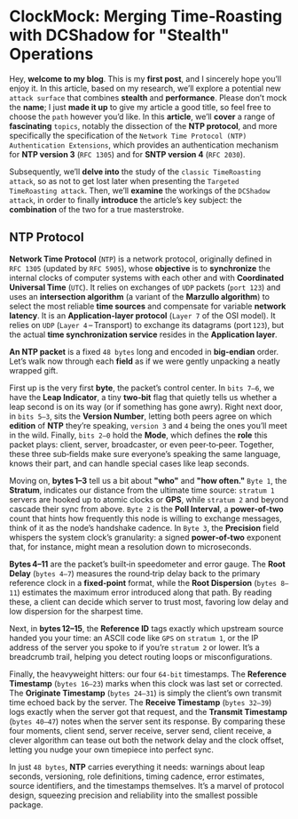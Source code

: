 # ClockMock: Merging Time‑Roasting with DCShadow for "Stealth" Operations

Hey, **welcome to my blog**. This is my **first post**, and I sincerely hope you’ll enjoy it. In this article, based on my research, we’ll explore a potential new `attack surface` that combines **stealth** and **performance**. Please don’t mock the **name**; I just **made it up** to give my article a good title, so feel free to choose the `path` however you’d like. In this **article**, we’ll **cover** a range of **fascinating** `topics`, notably the dissection of the **NTP protocol**, and more specifically the specification of the `Network Time Protocol (NTP) Authentication Extensions`, which provides an authentication mechanism for **NTP version 3** (`RFC 1305`) and for **SNTP version 4** (`RFC 2030`). 

Subsequently, we’ll **delve into** the study of the `classic TimeRoasting attack`, so as not to get lost later when presenting the `Targeted TimeRoasting attack`. Then, we’ll **examine** the workings of the `DCShadow attack`, in order to finally **introduce** the article’s key subject: the **combination** of the two for a true masterstroke.

## NTP Protocol

**Network Time Protocol** (`NTP`) is a network protocol, originally defined in `RFC 1305` (updated by `RFC 5905`), whose **objective** is to **synchronize** the internal clocks of computer systems with each other and with **Coordinated Universal Time** (`UTC`). It relies on exchanges of `UDP` packets (`port 123`) and uses an **intersection algorithm** (a variant of the **Marzullo algorithm**) to select the most reliable **time sources** and compensate for variable **network latency**. It is an **Application‑layer protocol** (`Layer 7` of the OSI model). It relies on `UDP` (`Layer 4` – Transport) to exchange its datagrams (port `123`), but the actual **time synchronization service** resides in the **Application layer**.

**An NTP packet** is a fixed `48 bytes` long and encoded in **big‑endian** order. Let’s walk now through each **field** as if we were gently unpacking a neatly wrapped gift.

First up is the very first **byte**, the packet’s control center. In `bits 7–6`, we have the **Leap Indicator**, a tiny **two‑bit** flag that quietly tells us whether a leap second is on its way (or if something has gone awry). Right next door, in `bits 5–3`, sits the **Version Number**, letting both peers agree on which **edition** of **NTP** they’re speaking, `version 3` and `4` being the ones you’ll meet in the wild. Finally, `bits 2–0` hold the **Mode**, which defines the **role** this packet plays: client, server, broadcaster, or even peer‑to‑peer. Together, these three sub‑fields make sure everyone’s speaking the same language, knows their part, and can handle special cases like leap seconds.

Moving on, **bytes 1–3** tell us a bit about **"who"** and **"how often."** `Byte 1`, the **Stratum**, indicates our distance from the ultimate time source: `stratum 1` servers are hooked up to atomic clocks or **GPS**, while `stratum 2` and beyond cascade their sync from above. `Byte 2` is the **Poll Interval**, a **power‑of‑two** count that hints how frequently this node is willing to exchange messages, think of it as the node’s handshake cadence. In `Byte 3`, the **Precision** field whispers the system clock’s granularity: a signed **power‑of‑two** exponent that, for instance, might mean a resolution down to microseconds.

**Bytes 4–11** are the packet’s built‑in speedometer and error gauge. The **Root Delay** (`bytes 4–7`) measures the round‑trip delay back to the primary reference clock in a **fixed‑point** format, while the **Root Dispersion** (`bytes 8–11`) estimates the maximum error introduced along that path. By reading these, a client can decide which server to trust most, favoring low delay and low dispersion for the sharpest time.

Next, in **bytes 12–15**, the **Reference ID** tags exactly which upstream source handed you your time: an ASCII code like `GPS` on `stratum 1`, or the IP address of the server you spoke to if you’re `stratum 2` or lower. It’s a breadcrumb trail, helping you detect routing loops or misconfigurations.

Finally, the heavyweight hitters: our four `64‑bit` timestamps. The **Reference Timestamp** (`bytes 16–23`) marks when this clock was last set or corrected. The **Originate Timestamp** (`bytes 24–31`) is simply the client’s own transmit time echoed back by the server. The **Receive Timestamp** (`bytes 32–39`) logs exactly when the server got that request, and the **Transmit Timestamp** (`bytes 40–47`) notes when the server sent its response. By comparing these four moments, client send, server receive, server send, client receive, a clever algorithm can tease out both the network delay and the clock offset, letting you nudge your own timepiece into perfect sync.

In just `48 bytes`, **NTP** carries everything it needs: warnings about leap seconds, versioning, role definitions, timing cadence, error estimates, source identifiers, and the timestamps themselves. It’s a marvel of protocol design, squeezing precision and reliability into the smallest possible package.
